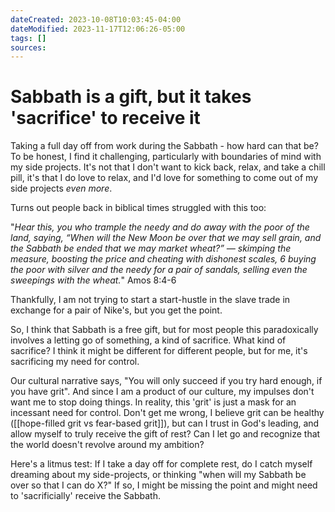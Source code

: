 ```yaml
---
dateCreated: 2023-10-08T10:03:45-04:00
dateModified: 2023-11-17T12:06:26-05:00
tags: []
sources: 
---
```


# Sabbath is a gift, but it takes 'sacrifice' to receive it

Taking a full day off from work during the Sabbath - how hard can that be? To be honest, I find it challenging, particularly with boundaries of mind with my side projects. It's not that I don't want to kick back, relax, and take a chill pill, it's that I do love to relax, and I'd love for something to come out of my side projects *even more*. 

Turns out people back in biblical times struggled with this too:

"*Hear this, you who trample the needy and do away with the poor of the land, saying, “When will the New Moon be over that we may sell grain, and the Sabbath be ended that we may market wheat?” — skimping the measure, boosting the price and cheating with dishonest scales, 6 buying the poor with silver and the needy for a pair of sandals, selling even the sweepings with the wheat.*" Amos 8:4-6

Thankfully, I am not trying to start a start-hustle in the slave trade in exchange for a pair of Nike's, but you get the point. 

So, I think that Sabbath is a free gift, but for most people this paradoxically involves a letting go of something, a kind of sacrifice. What kind of sacrifice? I think it might be different for different people, but for me, it's sacrificing my need for control. 

Our cultural narrative says, "You will only succeed if you try hard enough, if you have grit". And since I am a product of our culture, my impulses don't want me to stop doing things. In reality, this 'grit' is just a mask for an incessant need for control. Don't get me wrong, I believe grit can be healthy ([[hope-filled grit vs fear-based grit]]), but can I trust in God's leading, and allow myself to truly receive the gift of rest? Can I let go and recognize that the world doesn't revolve around my ambition?

Here's a litmus test: If I take a day off for complete rest, do I catch myself dreaming about my side-projects, or thinking "when will my Sabbath be over so that I can do X?" If so, I might be missing the point and might need to 'sacrificially' receive the Sabbath.






